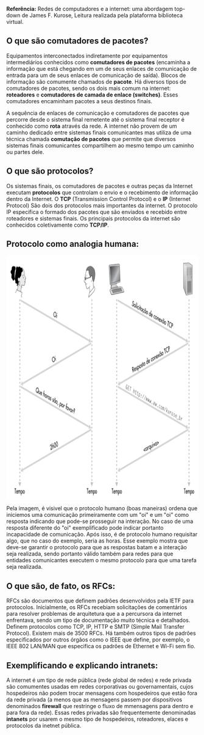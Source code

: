 **Referência:** Redes de computadores e a internet: uma abordagem top-down de James F. Kurose, Leitura realizada pela plataforma biblioteca virtual.

## O que são comutadores de pacotes?

Equipamentos interconectados indiretamente por equipamentos intermediários conhecidos como **comutadores de pacotes** (encaminha a informação que está chegando em um de seus enlaces de comunicação de entrada para um de seus enlaces de comunicação de saída). Blocos de informação são comumente chamados de **pacote**. Há diversos tipos de comutadores de pacotes, sendo os dois mais comum na internet: **roteadores** e **comutadores de camada de enlace (switches)**. Esses comutadores encaminham pacotes a seus destinos finais.

A sequência de enlaces de comunicação e comutadores de pacotes que percorre desde o sistema final remetente até o sistema final receptor é conhecido como **rota** através da rede. A internet não provem de um caminho dedicado entre sistemas finais comunicantes mas utiliza de uma técnica chamada **comutação de pacotes** que permite que diversos sistemas finais comunicantes compartilhem ao mesmo tempo um caminho ou partes dele.

## O que são protocolos?

Os sistemas finais, os comutadores de pacotes e outras peças da Internet executam **protocolos** que controlam o envio e o recebimento de informação dentro da Internet. O **TCP** (Transmission Control Protocol) e o **IP** (Internet Protocol) São dois dos protocolos mais importantes da internet. O protocolo IP especifica o formado dos pacotes que são enviados e recebido entre roteadores e sistemas finais. Os principais protocolos da internet são conhecidos coletivamente como **TCP/IP**.

## Protocolo como analogia humana:
<div>
    <img style="display: block; margin: auto;" alt="ProtocolExample" height="640" width="950" src="/Networking/Images/Protocol.png">
</div>

Pela imagem, é visivel que o protocolo humano (boas maneiras) ordena que iniciemos uma comunicação primeiramente com um "oi" e um "oi" como resposta indicando que pode-se prosseguir na interação. No caso de uma resposta diferente do "oi" exemplificado pode indicar portanto incapacidade de comunicação. Após isso, é de protocolo humano requisitar algo, que no caso do exemplo, seria as horas. Esse exemplo mostra que deve-se garantir o protocolo para que as respostas batam e a interação seja realizada, sendo portanto válido também para redes para que entidades comunicantes executem o mesmo protocolo para que uma tarefa seja realizada.

## O que são, de fato, os RFCs:

RFCs são documentos que definem padrões desenvolvidos pela IETF para protocolos. Inicialmente, os RFCs recebiam solicitações de comentários para resolver problemas de arquitetura que a a percursora da internet enfrentava, sendo um tipo de documentação muito técnica e detalhados. Definem protocolos como TCP, IP, HTTP e SMTP (Simple Mail Transfer Protocol). Existem mais de 3500 RFCs. Há também outros tipos de padrões especificados por outros órgãos como o IEEE que define, por exemplo, o IEEE 802 LAN/MAN que especifica os padrões de Ethernet e Wi-Fi sem fio.

## Exemplificando e explicando intranets:

A internet é um tipo de rede pública (rede global de redes) e rede privada são comumentes usadas em redes corporativas ou governamentais, cujos hospedeiros não podem trocar mensagens com hospedeiros que estão fora da rede privada (a menos que as mensagens passem por dispositivos denominados **firewall** que restringe o fluxo de mmensagens para dentro e para fora da rede). Essas redes privadas são frequentemente denominadas **intanets** por usarem o mesmo tipo de hospedeiros, roteadores, elaces e protocolos da inetnet pública.
